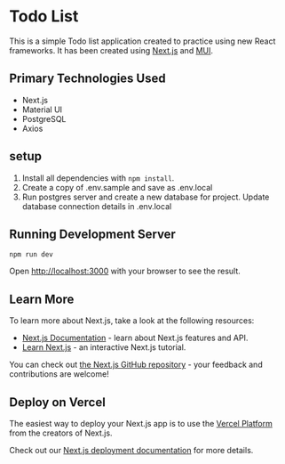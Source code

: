 # Todo List

This is a simple Todo list application created to practice using new React frameworks. It has been created using [Next.js](https://nextjs.org/) and [MUI](https://mui.com).

## Primary Technologies Used

- Next.js
- Material UI
- PostgreSQL
- Axios

## setup

1. Install all dependencies with `npm install`.
2. Create a copy of .env.sample and save as .env.local
3. Run postgres server and create a new database for project. Update database connection details in .env.local

## Running Development Server

`npm run dev`

Open [http://localhost:3000](http://localhost:3000) with your browser to see the result.

## Learn More

To learn more about Next.js, take a look at the following resources:

- [Next.js Documentation](https://nextjs.org/docs) - learn about Next.js features and API.
- [Learn Next.js](https://nextjs.org/learn) - an interactive Next.js tutorial.

You can check out [the Next.js GitHub repository](https://github.com/vercel/next.js/) - your feedback and contributions are welcome!

## Deploy on Vercel

The easiest way to deploy your Next.js app is to use the [Vercel Platform](https://vercel.com/new?utm_medium=default-template&filter=next.js&utm_source=create-next-app&utm_campaign=create-next-app-readme) from the creators of Next.js.

Check out our [Next.js deployment documentation](https://nextjs.org/docs/deployment) for more details.
